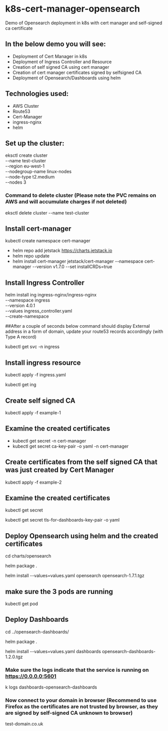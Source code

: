# k8s-cert-manager-opensearch
Demo of Opensearch deployment in k8s with cert manager and self-signed ca certificate

## In the below demo you will see:
 - Deployment of Cert Manager in k8s
 - Deployment of Ingress Controller and Resource
 - Creation of self signed CA using cert manager
 - Creation of cert manager certificates signed by selfsigned CA
 - Deployment of Opensearch/Dashboards using helm

## Technologies used:
 - AWS Cluster
 - Route53
 - Cert-Manager
 - ingress-nginx
 - helm

## Set up the cluster:

eksctl create cluster \
--name test-cluster \
--region eu-west-1 \
--nodegroup-name linux-nodes \
--node-type t2.medium \
--nodes 3

### Command to delete cluster (Please note the PVC remains on AWS and will accumulate charges if not deleted)
eksctl delete cluster --name test-cluster


## Install cert-manager

kubectl create namespace cert-manager

 - helm repo add jetstack https://charts.jetstack.io
 - helm repo update
 - helm install cert-manager jetstack/cert-manager --namespace cert-manager --version v1.7.0 --set installCRDs=true

## Install Ingress Controller

helm install ing ingress-nginx/ingress-nginx \
  --namespace ingress \
  --version 4.0.1 \
  --values ingress_controller.yaml \
  --create-namespace



##After a couple of seconds below command should display External address in a form of domain, update your route53 records accordingly (with Type A record)

kubectl get svc -n ingress


## Install ingress resource

kubectl apply -f ingress.yaml

kubectl get ing

## Create self signed CA

kubectl apply -f example-1

## Examine the created certificates
- kubectl get secret -n cert-manager
- kubectl get secret ca-key-pair -o yaml -n cert-manager

## Create certificates from the self signed CA that was just created by Cert Manager

kubectl apply -f example-2

## Examine the created certificates

kubectl get secret

kubectl get secret tls-for-dashboards-key-pair -o yaml

## Deploy Opensearch using helm and the created certificates 

cd charts/opensearch

helm package .

helm install --values=values.yaml opensearch opensearch-1.7.1.tgz

## make sure the 3 pods are running

kubectl get pod

## Deploy Dashboards

cd ../opensearch-dashboards/

helm package .

helm install --values=values.yaml dashboards opensearch-dashboards-1.2.0.tgz

### Make sure the logs indicate that the service is running on https://0.0.0.0:5601

k logs dashboards-opensearch-dashboards

### Now connect to your domain in browser (Recommend to use Firefox as the certificates are not trusted by browser, as they are signed by self-signed CA unknown to browser)

test-domain.co.uk
